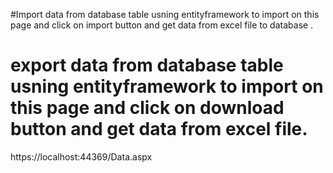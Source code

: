 #Import data from database table usning entityframework to import on this page and click on import button and get data from excel file to database .
# export data from database table usning entityframework to import on this page and click on download button and get data from excel file.
https://localhost:44369/Data.aspx
